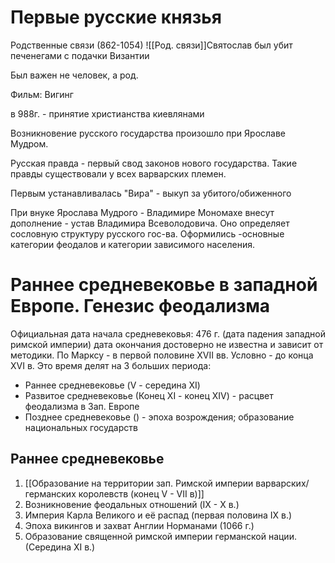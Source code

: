 # Первые русские князья

Родственные связи (862-1054)
![[Род. связи]]Святослав был убит печенегами с подачки Византии

Был важен не человек, а род.

Фильм: Вигинг

в 988г. - принятие христианства киевлянами

Возникновение русского государства произошло при Ярославе Мудром.

Русская правда - первый свод законов нового государства. Такие правды существовали у всех варварских племен.

Первым устанавливалась "Вира" - выкуп за убитого/обиженного

При внуке Ярослава Мудрого - Владимире Мономахе внесут дополнение - устав Владимира Всеволодовича. Оно определяет сословную структуру русского гос-ва. Оформились -основные категории феодалов и категории зависимого населения.

# Раннее средневековье в западной Европе. Генезис феодализма

Официальная дата начала средневековья: 476 г. (дата падения западной римской империи) дата окончания достоверно не известна и зависит от методики. По Марксу - в первой половине XVII вв. Условно - до конца XVI в. 
Это время делят на 3 больших периода:
- Раннее средневековье (V - середина XI)
- Развитое средневековье (Конец XI - конец XIV) - расцвет феодализма в Зап. Европе
- Позднее средневековье () - эпоха возрождения; образование национальных государств

## Раннее средневековье

1. [[Образование на территории зап. Римской империи варварских/германских королевств (конец V - VII в)]]
2. Возникновение феодальных отношений (IX - X в.)
3. Империя Карла Великого и её распад (первая половина IX в.)
4. Эпоха викингов и захват Англии Норманами (1066 г.)
5. Образование священной римской империи германской нации. (Середина XI в.)


